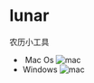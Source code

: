 # lunar
农历小工具
-  Mac Os
![mac](https://github.com/yepolite/lunar/blob/readme/mac_view.png?raw=true)
- Windows
![mac](https://github.com/yepolite/lunar/blob/readme/mac-review.png?raw=true)
